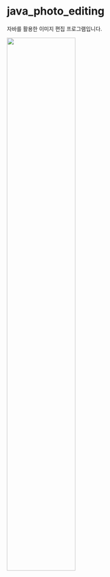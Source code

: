 # java_photo_editing

자바를 활용한 이미지 편집 프로그램입니다.

<img src="https://user-images.githubusercontent.com/59274370/138638767-d2fbf58f-9c54-4d86-8231-97a863cf0d54.jpg" width="60%" height="60%">
